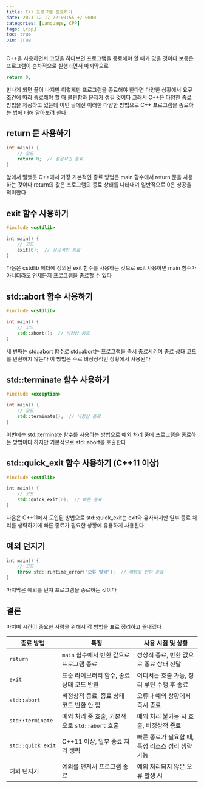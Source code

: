 ```yaml
---
title: C++ 프로그램 종료하기
date: 2023-12-17 22:00:55 +/-0000
categories: [Language, CPP]
tags: [cpp]
toc: true
pin: true
---
```


C++을 사용하면서 코딩을 하다보면 프로그램을 종료해야 할 때가 있을 것이다 보통은 프로그램이 순차적으로 실행되면서 마지막으로

~~~cpp
return 0; 
~~~

만나게 되면 끝이 나지만 이렇게만 프로그램을 종료해야 한다면 다양한 상황에서 요구 조건에 따라 종료해야 할 때 불편함과 문제가 생길 것이다 그래서 C++은 다양한 종료 방법을 제공하고 있는데 이번 글에선 이러한 다양한 방법으로 C++ 프로그램을 종료하는 법에 대해 알아보려 한다

## return 문 사용하기

~~~cpp
int main() {
    // 코드
    return 0;  // 성공적인 종료
}
~~~

앞에서 말했듯 C++에서 가장 기본적인 종료 방법은 main 함수에서 return 문을 사용하는 것이다 return의 값은 프로그램의 종료 상태를 나타내며 일반적으로 0은 성공을 의미한다


## exit 함수 사용하기

~~~cpp
#include <cstdlib>

int main() {
    // 코드
    exit(0);  // 성공적인 종료
}
~~~

다음은 cstdlib 헤더에 정의된 exit 함수를 사용하는 것으로 exit 사용하면 main 함수가 아니더라도 언제든지 프로그램을 종료할 수 있다


## std::abort 함수 사용하기

~~~cpp
#include <cstdlib>

int main() {
    // 코드
    std::abort();  // 비정상 종료
}
~~~

세 번째는 std::abort 함수로 std::abort는 프로그램을 즉시 종료시키며 종료 상태 코드를 반환하지 않는다 이 방법은 주로 비정상적인 상황에서 사용된다


## std::terminate 함수 사용하기

~~~cpp
#include <exception>

int main() {
    // 코드
    std::terminate();  // 비정상 종료
}
~~~

이번에는 std::terminate 함수를 사용하는 방법으로 예외 처리 중에 프로그램을 종료하는 방법이다 하지만 기본적으로 std::abort를 호출한다


## std::quick_exit 함수 사용하기 (C++11 이상)

~~~cpp
#include <cstdlib>

int main() {
    // 코드
    std::quick_exit(0);  // 빠른 종료
}
~~~

다음은 C++11에서 도입된 방법으로 std::quick_exit는 exit와 유사하지만 일부 종료 처리를 생략하기에 빠른 종료가 필요한 상황에 유용하게 사용된다

## 예외 던지기

~~~cpp
int main() {
    // 코드
    throw std::runtime_error("오류 발생");  // 예외로 인한 종료
}
~~~

마지막은 예외를 던져 프로그램을 종료하는 것이다

## 결론

마치며 시간이 중요한 사람을 위해서 각 방법을 표로 정리하고 끝내겠다

| 종료 방법         | 특징                                               | 사용 시점 및 상황                               |
|------------------|----------------------------------------------------|----------------------------------------------|
| `return`         | `main` 함수에서 반환 값으로 프로그램 종료          | 정상적 종료, 반환 값으로 종료 상태 전달         |
| `exit`           | 표준 라이브러리 함수, 종료 상태 코드 반환          | 어디서든 호출 가능, 정리 루틴 수행 후 종료       |
| `std::abort`     | 비정상적 종료, 종료 상태 코드 반환 안 함           | 오류나 예외 상황에서 즉시 종료                  |
| `std::terminate` | 예외 처리 중 호출, 기본적으로 `std::abort` 호출    | 예외 처리 불가능 시 호출, 비정상적 종료          |
| `std::quick_exit`| C++11 이상, 일부 종료 처리 생략                    | 빠른 종료가 필요할 때, 특정 리소스 정리 생략 가능 |
| 예외 던지기      | 예외를 던져서 프로그램 종료                        | 예외 처리되지 않은 오류 발생 시                  |


